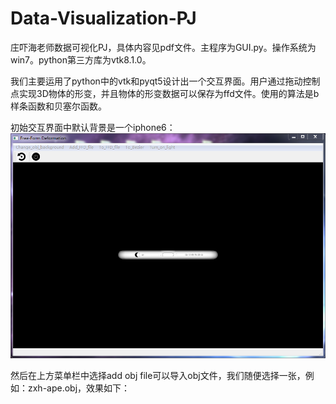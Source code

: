 # Data-Visualization-PJ

庄吓海老师数据可视化PJ，具体内容见pdf文件。主程序为GUI.py。操作系统为win7。python第三方库为vtk8.1.0。

我们主要运用了python中的vtk和pyqt5设计出一个交互界面。用户通过拖动控制点实现3D物体的形变，并且物体的形变数据可以保存为ffd文件。使用的算法是b样条函数和贝塞尔函数。

初始交互界面中默认背景是一个iphone6：
![Image text](https://github.com/James0231/Data-Visualization-PJ/blob/master/img-folder/1.png)

然后在上方菜单栏中选择add obj file可以导入obj文件，我们随便选择一张，例如：zxh-ape.obj，效果如下：
